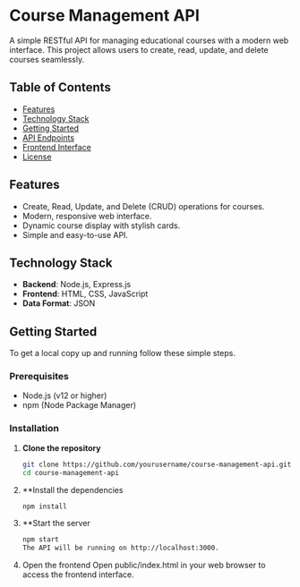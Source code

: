 
# Course Management API

A simple RESTful API for managing educational courses with a modern web interface. This project allows users to create, read, update, and delete courses seamlessly.

## Table of Contents

- [Features](#features)
- [Technology Stack](#technology-stack)
- [Getting Started](#getting-started)
- [API Endpoints](#api-endpoints)
- [Frontend Interface](#frontend-interface)
- [License](#license)

## Features

- Create, Read, Update, and Delete (CRUD) operations for courses.
- Modern, responsive web interface.
- Dynamic course display with stylish cards.
- Simple and easy-to-use API.

## Technology Stack

- **Backend**: Node.js, Express.js
- **Frontend**: HTML, CSS, JavaScript
- **Data Format**: JSON

## Getting Started

To get a local copy up and running follow these simple steps.

### Prerequisites

- Node.js (v12 or higher)
- npm (Node Package Manager)

### Installation

1. **Clone the repository**
   ```bash
   git clone https://github.com/yourusername/course-management-api.git
   cd course-management-api
2. **Install the dependencies
   ```bash
   npm install
3. **Start the server
   ```bash
   npm start
   The API will be running on http://localhost:3000.
4. Open the frontend Open public/index.html in your web browser to access the frontend interface.
